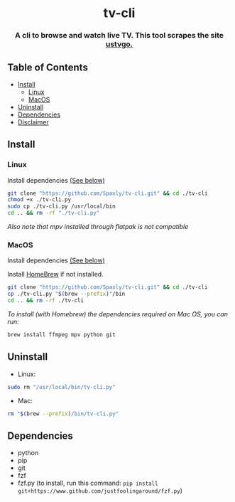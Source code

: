 <h1 align=center>
tv-cli
</h1>
</p>

<h3 align="center">
A cli to browse and watch live TV. This tool scrapes the site <a href="https://ustvgo.tv">ustvgo.</a>
</h3>
	
## Table of Contents

- [Install](#Install)
  - [Linux](#Linux)
  - [MacOS](#MacOS)
- [Uninstall](#Uninstall)
- [Dependencies](#Dependencies)
- [Disclaimer](./disclaimer.md)

## Install

### Linux

Install dependencies [(See below)](#Dependencies)

```sh
git clone "https://github.com/Spaxly/tv-cli.git" && cd ./tv-cli
chmod +x ./tv-cli.py
sudo cp ./tv-cli.py /usr/local/bin
cd .. && rm -rf "./tv-cli.py"
```
*Also note that mpv installed through flatpak is not compatible*

### MacOS

Install dependencies [(See below)](#Dependencies)

Install [HomeBrew](https://docs.brew.sh/Installation) if not installed.

```sh
git clone "https://github.com/Spaxly/tv-cli.git" && cd ./tv-cli
cp ./tv-cli.py "$(brew --prefix)"/bin 
cd .. && rm -rf ./tv-cli
```

*To install (with Homebrew) the dependencies required on Mac OS, you can run:* 

```sh
brew install ffmpeg mpv python git
``` 
## Uninstall

* Linux:  
```sh
sudo rm "/usr/local/bin/tv-cli.py"
```
* Mac:  
```sh
rm "$(brew --prefix)/bin/tv-cli.py"
```

## Dependencies

- python
- pip
- git
- fzf
- fzf.py (to install, run this command: `pip install git+https://www.github.com/justfoolingaround/fzf.py`)

